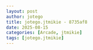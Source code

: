 ```yaml
---
layout: post
author: jotego
title: jotego.jtmikie - 8735af8
date: 2025-08-15
categories: [Arcade, jtmikie]
tags: [jotego.jtmikie]
---
```


